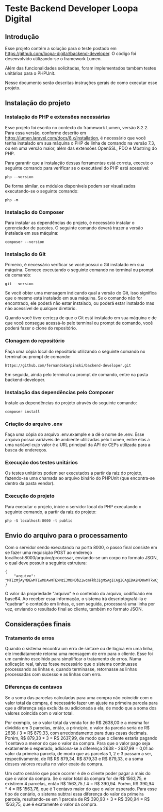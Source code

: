 # Teste Backend Developer Loopa Digital

## Introdução

Esse projeto contém a solução para o teste postado em https://github.com/loopa-digital/backend-developer. O código foi desenvolvido utilizando-se o framework Lumen.

Além das funcionalidades solicitadas, foram implementados também testes unitários para o PHPUnit.

Nesse documento serão descritas instruções gerais de como executar esse projeto.

## Instalação do projeto

### Instalação do PHP e extensões necessárias

Esse projeto foi escrito no contexto do framework Lumen, versão 8.2.2. Para essa versão, conforme descrito em https://lumen.laravel.com/docs/8.x/installation, é necessário que você tenha instalado em sua máquina o PHP de linha de comando na versão 7.3, ou em uma versão maior, além das extensões OpenSSL, PDO e Mbstring do PHP.

Para garantir que a instalação dessas ferramentas está correta, execute o seguinte comando para verificar se o executável do PHP está acessível:

```
php --version
```

De forma similar, os módulos disponíveis podem ser visualizados executando-se o seguinte comando:

```
php -m
```

### Instalação do Composer

Para instalar as dependências do projeto, é necessário instalar o gerenciador de pacotes. O seguinte comando deverá trazer a versão instalada em sua máquina:

```
composer --version
```

### Instalação do Git

Primeiro, é necessário verificar se você possui o Git instalado em sua máquina. Comece executando o seguinte comando no terminal ou prompt de comando:

```
git --version
```

Se você obter uma mensagem indicando qual a versão do Git, isso significa que o mesmo está instalado em sua máquina. Se o comando não for encontrado, ele poderá não estar instalado, ou poderá estar instalado mas não acessível de qualquer diretório.

Quando você tiver certeza de que o Git está instalado em sua máquina e de que você consegue acessá-lo pelo terminal ou prompt de comando, você poderá fazer o clone do repositório.

### Clonagem do repositório

Faça uma cópia local do repositório utilizando o seguinte comando no terminal ou prompt de comando:

```
https://github.com/fernandokarpinski/backend-developer.git
```

Em seguida, ainda pelo terminal ou prompt de comando, entre na pasta backend-developer.

### Instalação das dependências pelo Composer

Instale as dependências do projeto através do seguinte comando:

```
composer install
```

### Criação do arquivo .env

Faça uma cópia do arquivo .env.example e a dê o nome de .env. Esse arquivo possui variáveis de ambiente utilizadas pelo Lumen, entre elas a uma variável cujo valor é a URL principal da API de CEPs utilizada para a busca de endereços.

### Execução dos testes unitários

Os testes unitários podem ser executados a partir da raiz do projeto, fazendo-se uma chamada ao arquivo binário do PHPUnit (que encontra-se dentro da pasta vendor).

### Execução do projeto

Para executar o projeto, inicie o servidor local do PHP executando o seguinte comando, a partir da raiz do projeto:

```
php -S localhost:8000 -t public
```

## Envio do arquivo para o processamento

Com o servidor sendo executando na porta 8000, o passo final consiste em se fazer uma requisição POST ao endereço localhost:8000/arquivo/processar, enviando-se um corpo no formato JSON, o qual deve possuir a seguinte estrutura:

```
{
	"arquivo": "MTIzMjAyMDEwMTIwMDAwMTExMzI3MDNDb21wcmFkb3IgMSAgICAgICAgIDA2MDUwMTkwCjMyMTIwMjAxMDEzMDAwMDE1NjM3NTA0Q29tcHJhZG9yIDIgICAgICAgICAwNjMzMDAwMAoyMzEyMDIwMTAxNDAwMDAyNjM4MDAwM0NvbXByYWRvciAzICAgICAgICAgMDE0NTQwMDA="
}
```

O valor da propriedade "arquivo" é o conteúdo do arquivo, codificado em base64. Ao receber essa informação, o sistema irá descriptografá-la e "quebrar" o conteúdo em linhas, e, sem seguida, processará uma linha por vez, enviando o resultado final ao cliente, também no formato JSON.

## Considerações finais

### Tratamento de erros

Quando o sistema encontra um erro de sintaxe ou de lógica em uma linha, ele imediatamente retorna uma mensagem de erro para o cliente. Esse foi um caminho escolhido para simplificar o tratamento de erros. Numa aplicação real, talvez fosse necessário que o sistema continuasse processando as linhas e, quando terminasse, retornasse as linhas processadas com sucesso e as linhas com erro.

### Diferenças de centavos

Se a soma das parcelas calculadas para uma compra não coincidir com o valor total da compra, é necessário fazer um ajuste na primeira parcela para que a diferença seja excluída ou adicionada a ela, de modo que a soma dos valores coincida com o valor total.

Por exemplo, se o valor total da venda for de R$ 2638,00 e a mesma for dividida em 3 parcelas, então, a princípio, o valor da parcela seria de R$ 2638 / 3 = R$ 879,33, com arredondamento para duas casas decimais. Porém, R$ 879,33 * 3 = R$ 2637,99, de modo que o cliente estaria pagando 1 centavo a menor do que o valor da compra. Para que o valor pago seja exatamente o esperado, adiciona-se a diferença 2638 - 2637,99 = 0,01 ao valor da primeira parcela, de modo que as parcelas 1, 2 e 3 passam a ser, respectivamente, de R$ R$ 879,34, R$ 879,33 e R$ 879,33, e a soma desses valores resulta no valor exato da compra.

Um outro cenário que pode ocorrer é de o cliente poder pagar a mais do que o valor da compra. Se o valor total da compra for de R$ 1563,75, e existirem 4 parcelas, então R$ 1563,75 / 4 = R$ 390,94. Porém, R$ 390,94 * 4 = R$ 1563,76, que é 1 centavo maior do que o valor esperado. Para esse tipo de cenário, o sistema subtrai essa diferença do valor da primeira parcela, resultando-se em 1 parcela de R$ 390,93 + 3 * R$ 390,94 = R$ 1563,75, que é exatamente o valor da compra.
